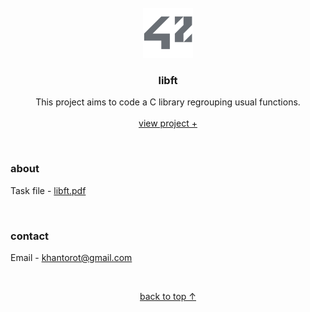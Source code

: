 <br />
<div align="center">
  <a href="#top">
    <img src="https://raw.githubusercontent.com/khantorot/intra42/master/content/icons/logo.png" alt="logo" width="80" height="80">
  </a>

  <h3 align="center">libft</h3>

  <p align="center">
    This project aims to code a C library regrouping usual functions.
    <br />
    <br />
    <a href="#top">view project +</a>
  </p>
</div>
<br />





### about

Task file - [libft.pdf](/libft.pdf)



<br />



### contact

Email - khantorot@gmail.com





<br />
<p align="center"><a href="#top">back to top ↑</a></p>